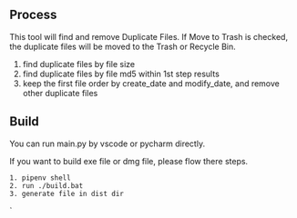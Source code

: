 ## Process

This tool will find and remove Duplicate Files. If Move to Trash is checked, the duplicate files will be moved to the Trash or Recycle Bin.

1. find duplicate files by file size
2. find duplicate files by file md5 within 1st step results
3. keep the first file order by create_date and modify_date, and remove other duplicate files



## Build

You can run main.py by vscode or pycharm directly. 

If you want to build exe file or dmg file, please flow there steps.

```
1. pipenv shell
2. run ./build.bat
3. generate file in dist dir
```

`
